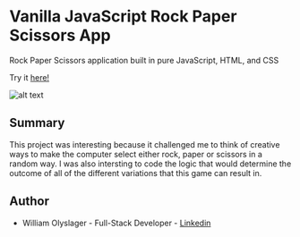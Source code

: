# Vanilla JavaScript Rock Paper Scissors App

Rock Paper Scissors application built in pure JavaScript, HTML, and CSS 

Try it [here!](https://wolyslager.github.io/rock-paper-scissors/)

![alt text](https://github.com/wolyslager/digital-clock-app/blob/master/img/screenshot?raw=true)

## Summary
This project was interesting because it challenged me to think of creative ways to make the computer select either rock, paper or scissors in a random way. I was also intersting to code the logic that would determine the outcome of all of the different variations that this game can result in. 

## Author 
* William Olyslager - Full-Stack Developer - [Linkedin](https://www.linkedin.com/in/william-olyslager-082151138/)
